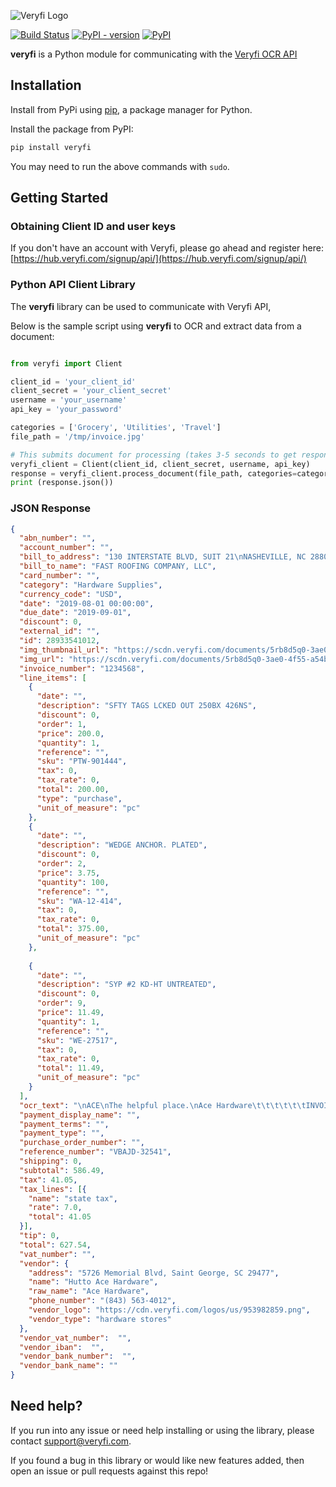 ![Veryfi Logo](https://cdn.veryfi.com/logos/veryfi-logo-wide-github.png)

[![Build Status](https://travis-ci.org/veryfi/veryfi-python.svg?branch=master)](https://travis-ci.org/veryfi/veryfi-python)
[![PyPI - version](https://img.shields.io/pypi/v/veryfi.svg)](https://pypi.python.org/pypi/veryfi/)
[![PyPI](https://img.shields.io/pypi/pyversions/veryfi.svg)](https://pypi.python.org/pypi/veryfi)

**veryfi** is a Python module for communicating with the [Veryfi OCR API](https://veryfi.com/api/)

## Installation

Install from PyPi using [pip](http://www.pip-installer.org/en/latest/), a
package manager for Python.


Install the package from PyPI:
```bash
pip install veryfi
```
You may need to run the above commands with `sudo`.

## Getting Started

### Obtaining Client ID and user keys
If you don't have an account with Veryfi, please go ahead and register here: [https://hub.veryfi.com/signup/api/](https://hub.veryfi.com/signup/api/)

### Python API Client Library
The **veryfi** library can be used to communicate with Veryfi API,

Below is the sample script using **veryfi** to OCR and extract data from a document:

```python

from veryfi import Client

client_id = 'your_client_id'
client_secret = 'your_client_secret'
username = 'your_username'
api_key = 'your_password'

categories = ['Grocery', 'Utilities', 'Travel']
file_path = '/tmp/invoice.jpg'

# This submits document for processing (takes 3-5 seconds to get response)
veryfi_client = Client(client_id, client_secret, username, api_key)
response = veryfi_client.process_document(file_path, categories=categories)
print (response.json())
```

### JSON Response
```json
{
  "abn_number": "",
  "account_number": "",
  "bill_to_address": "130 INTERSTATE BLVD, SUIT 21\nNASHEVILLE, NC 28806",
  "bill_to_name": "FAST ROOFING COMPANY, LLC",
  "card_number": "",
  "category": "Hardware Supplies",
  "currency_code": "USD",
  "date": "2019-08-01 00:00:00",
  "due_date": "2019-09-01",
  "discount": 0,
  "external_id": "",
  "id": 28933541012,
  "img_thumbnail_url": "https://scdn.veryfi.com/documents/5rb8d5q0-3ae0-4f55-a54b-c01a553ab2da_t.jpg",
  "img_url": "https://scdn.veryfi.com/documents/5rb8d5q0-3ae0-4f55-a54b-c01a553ab2da.pdf",
  "invoice_number": "1234568",
  "line_items": [
    {
      "date": "",
      "description": "SFTY TAGS LCKED OUT 250BX 426NS",
      "discount": 0,
      "order": 1,
      "price": 200.0,
      "quantity": 1,
      "reference": "",
      "sku": "PTW-901444",
      "tax": 0,
      "tax_rate": 0,
      "total": 200.00,
      "type": "purchase",
      "unit_of_measure": "pc"
    },
    {
      "date": "",
      "description": "WEDGE ANCHOR. PLATED",
      "discount": 0,
      "order": 2,
      "price": 3.75,
      "quantity": 100,
      "reference": "",
      "sku": "WA-12-414",
      "tax": 0,
      "tax_rate": 0,
      "total": 375.00,
      "unit_of_measure": "pc"
    },
    
    {
      "date": "",
      "description": "SYP #2 KD-HT UNTREATED",
      "discount": 0,
      "order": 9,
      "price": 11.49,
      "quantity": 1,
      "reference": "",
      "sku": "WE-27517",
      "tax": 0,
      "tax_rate": 0,
      "total": 11.49,
      "unit_of_measure": "pc"
    }
  ],
  "ocr_text": "\nACE\nThe helpful place.\nAce Hardware\t\t\t\t\t\tINVOICE\n5726.....",
  "payment_display_name": "",
  "payment_terms": "",
  "payment_type": "",
  "purchase_order_number": "",
  "reference_number": "VBAJD-32541",
  "shipping": 0,
  "subtotal": 586.49,
  "tax": 41.05,
  "tax_lines": [{
    "name": "state tax",
    "rate": 7.0,
    "total": 41.05
  }],
  "tip": 0,
  "total": 627.54,
  "vat_number": "",
  "vendor": {
    "address": "5726 Memorial Blvd, Saint George, SC 29477",
    "name": "Hutto Ace Hardware",
    "raw_name": "Ace Hardware",
    "phone_number": "(843) 563-4012",
    "vendor_logo": "https://cdn.veryfi.com/logos/us/953982859.png",
    "vendor_type": "hardware stores"
  },
  "vendor_vat_number":  "",
  "vendor_iban":  "",
  "vendor_bank_number":  "", 
  "vendor_bank_name": ""
}
``` 

## Need help?
If you run into any issue or need help installing or using the library, please contact support@veryfi.com.

If you found a bug in this library or would like new features added, then open an issue or pull requests against this repo!

